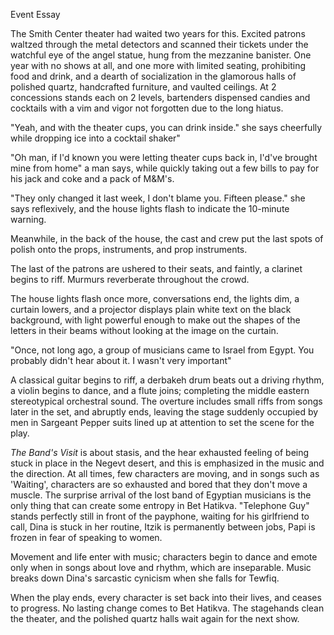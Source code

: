 Event Essay

The Smith Center theater had waited two years for this. Excited patrons
waltzed through the metal detectors and scanned their tickets under the
watchful eye of the angel statue, hung from the mezzanine banister. One
year with no shows at all, and one more with limited seating,
prohibiting food and drink, and a dearth of socialization in the
glamorous halls of polished quartz, handcrafted furniture, and vaulted
ceilings. At 2 concessions stands each on 2 levels, bartenders dispensed
candies and cocktails with a vim and vigor not forgotten due to the long
hiatus.

"Yeah, and with the theater cups, you can drink inside." she says
cheerfully while dropping ice into a cocktail shaker"

"Oh man, if I'd known you were letting theater cups back in, I'd've
brought mine from home" a man says, while quickly taking out a few bills
to pay for his jack and coke and a pack of M&M's.

"They only changed it last week, I don't blame you. Fifteen please." she
says reflexively, and the house lights flash to indicate the 10-minute
warning.

Meanwhile, in the back of the house, the cast and crew put the last
spots of polish onto the props, instruments, and prop instruments.

The last of the patrons are ushered to their seats, and faintly, a
clarinet begins to riff. Murmurs reverberate throughout the crowd.

The house lights flash once more, conversations end, the lights dim, a
curtain lowers, and a projector displays plain white text on the black
background, with light powerful enough to make out the shapes of the
letters in their beams without looking at the image on the curtain.

"Once, not long ago, a group of musicians came to Israel from Egypt. You
probably didn't hear about it. I wasn\'t very important"

A classical guitar begins to riff, a derbakeh drum beats out a driving
rhythm, a violin begins to dance, and a flute joins; completing the
middle eastern stereotypical orchestral sound. The overture includes
small riffs from songs later in the set, and abruptly ends, leaving the
stage suddenly occupied by men in Sargeant Pepper suits lined up at
attention to set the scene for the play.

*The Band's Visit* is about stasis, and the hear exhausted feeling of
being stuck in place in the Negevt desert, and this is emphasized in the
music and the direction. At all times, few characters are moving, and in
songs such as 'Waiting', characters are so exhausted and bored that they
don't move a muscle. The surprise arrival of the lost band of Egyptian
musicians is the only thing that can create some entropy in Bet Hatikva.
"Telephone Guy" stands perfectly still in front of the payphone, waiting
for his girlfriend to call, Dina is stuck in her routine, Itzik is
permanently between jobs, Papi is frozen in fear of speaking to women.

Movement and life enter with music; characters begin to dance and emote
only when in songs about love and rhythm, which are inseparable. Music
breaks down Dina's sarcastic cynicism when she falls for Tewfiq.

When the play ends, every character is set back into their lives, and
ceases to progress. No lasting change comes to Bet Hatikva. The
stagehands clean the theater, and the polished quartz halls wait again
for the next show.
